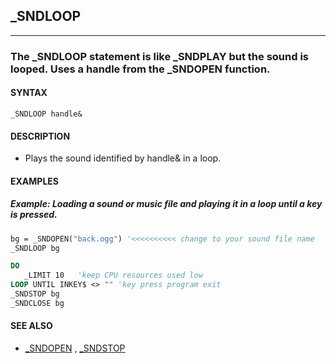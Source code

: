 ## _SNDLOOP
---

### The _SNDLOOP statement is like _SNDPLAY but the sound is looped. Uses a handle from the _SNDOPEN function.

#### SYNTAX

`_SNDLOOP handle&`

#### DESCRIPTION
* Plays the sound identified by handle& in a loop.


#### EXAMPLES
##### Example: Loading a sound or music file and playing it in a loop until a key is pressed.
```vb
bg = _SNDOPEN("back.ogg") '<<<<<<<<<< change to your sound file name
_SNDLOOP bg

DO
   _LIMIT 10   'keep CPU resources used low
LOOP UNTIL INKEY$ <> "" 'key press program exit
_SNDSTOP bg
_SNDCLOSE bg
```
  


#### SEE ALSO
* [_SNDOPEN](./_SNDOPEN.md) , [_SNDSTOP](./_SNDSTOP.md)
